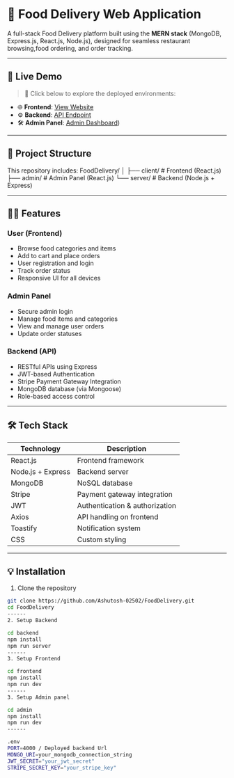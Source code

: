 # 🍔 Food Delivery Web Application

A full-stack Food Delivery platform built using the **MERN stack** 
(MongoDB, Express.js, React.js, Node.js), designed for seamless restaurant browsing,food ordering, and order tracking.

---

## 🚀 Live Demo

> 🔗 Click below to explore the deployed environments:

- 🌐 **Frontend**: [View Website](https://fooddelivery-frontend-t8w2.onrender.com)
- ⚙️ **Backend**: [API Endpoint](https://fooddelivery-backend-1ocy.onrender.com)
- 🛠️ **Admin Panel**: [Admin Dashboard](https://fooddelivery-admin-qsig.onrender.com))


---

## 📂 Project Structure

This repository includes:
FoodDelivery/
│
├── client/ # Frontend (React.js)
├── admin/ # Admin Panel (React.js)
└── server/ # Backend (Node.js + Express)

---

## 🧑‍🍳 Features

### User (Frontend)
- Browse food categories and items
- Add to cart and place orders
- User registration and login
- Track order status
- Responsive UI for all devices

### Admin Panel
- Secure admin login
- Manage food items and categories
- View and manage user orders
- Update order statuses

### Backend (API)
- RESTful APIs using Express
- JWT-based Authentication
- Stripe Payment Gateway Integration
- MongoDB database (via Mongoose)
- Role-based access control

---

## 🛠️ Tech Stack

| Technology       | Description                        |
|------------------|------------------------------------|
| React.js         | Frontend framework                 |
| Node.js + Express| Backend server                     |
| MongoDB          | NoSQL database                     |
| Stripe           | Payment gateway integration        |
| JWT              | Authentication & authorization     |
| Axios            | API handling on frontend           |
| Toastify         | Notification system                |
| CSS              | Custom styling                     |

---

## 💡 Installation

1. Clone the repository

```bash
git clone https://github.com/Ashutosh-02502/FoodDelivery.git
cd FoodDelivery
------
2. Setup Backend

cd backend
npm install
npm run server
------
3. Setup Frontend

cd frontend
npm install
npm run dev
------
3. Setup Admin panel

cd admin
npm install
npm run dev
------

.env
PORT=4000 / Deployed backend Url
MONGO_URI=your_mongodb_connection_string
JWT_SECRET="your_jwt_secret"
STRIPE_SECRET_KEY="your_stripe_key"
